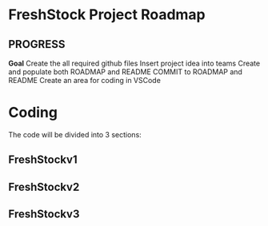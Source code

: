 # FreshStock Project Roadmap

## PROGRESS
**Goal**
Create the all required github files
Insert project idea into teams
Create and populate both ROADMAP and README
COMMIT to ROADMAP and README
Create an area for coding in VSCode

# Coding
The code will be divided into 3 sections: 
## FreshStockv1

## FreshStockv2

## FreshStockv3
